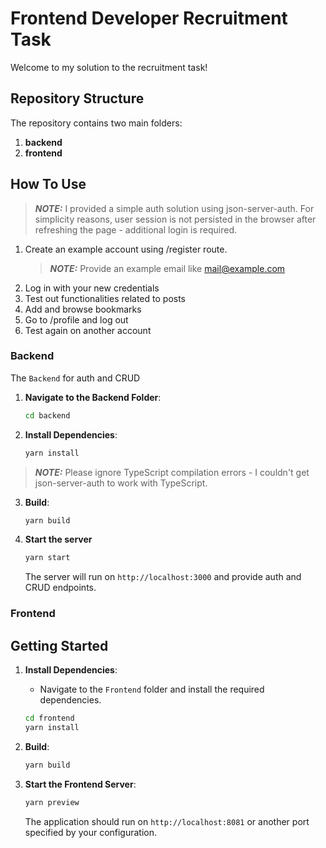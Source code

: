 # Frontend Developer Recruitment Task

Welcome to my solution to the recruitment task!

## Repository Structure

The repository contains two main folders:

1. **backend**
2. **frontend**

## How To Use

> **_NOTE:_** I provided a simple auth solution using json-server-auth. For
> simplicity reasons, user session is not persisted in the browser after
> refreshing the page - additional login is required.

1. Create an example account using /register route.
   > **_NOTE:_** Provide an example email like mail@example.com
2. Log in with your new credentials
3. Test out functionalities related to posts
4. Add and browse bookmarks
5. Go to /profile and log out
6. Test again on another account

### Backend

The `Backend` for auth and CRUD

1. **Navigate to the Backend Folder**:

   ```bash
   cd backend
   ```

2. **Install Dependencies**:
   ```bash
   yarn install
   ```

> **_NOTE:_** Please ignore TypeScript compilation errors - I couldn't get
> json-server-auth to work with TypeScript.

3. **Build**:

   ```bash
   yarn build
   ```

4. **Start the server**

   ```bash
   yarn start
   ```

   The server will run on `http://localhost:3000` and provide auth and CRUD
   endpoints.
   
### Frontend

## Getting Started

1. **Install Dependencies**:

   - Navigate to the `Frontend` folder and install the required dependencies.

   ```bash
   cd frontend
   yarn install
   ```
   
2. **Build**:

   ```bash
   yarn build
   ```

3. **Start the Frontend Server**:

   ```bash
   yarn preview
   ```

   The application should run on `http://localhost:8081` or another port
   specified by your configuration.
